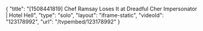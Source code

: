 {
    "title": "[1508441819] Chef Ramsay Loses It at Dreadful Cher Impersonator | Hotel Hell",
    "type": "solo",
    "layout": "iframe-static",
    "videoId": "123178992",
    "url": "\/tvpembed\/123178992"
}
